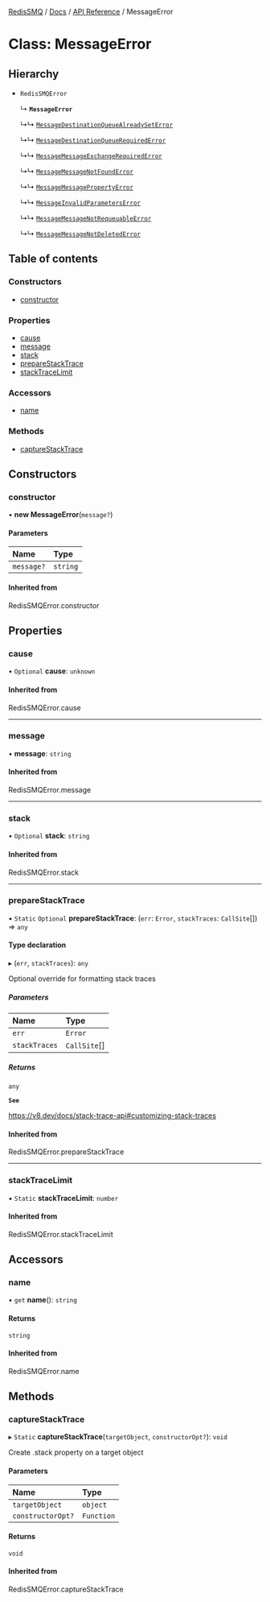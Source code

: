 [RedisSMQ](../../../README.md) / [Docs](../../README.md) / [API Reference](../README.md) / MessageError

# Class: MessageError

## Hierarchy

- `RedisSMQError`

  ↳ **`MessageError`**

  ↳↳ [`MessageDestinationQueueAlreadySetError`](MessageDestinationQueueAlreadySetError.md)

  ↳↳ [`MessageDestinationQueueRequiredError`](MessageDestinationQueueRequiredError.md)

  ↳↳ [`MessageMessageExchangeRequiredError`](MessageMessageExchangeRequiredError.md)

  ↳↳ [`MessageMessageNotFoundError`](MessageMessageNotFoundError.md)

  ↳↳ [`MessageMessagePropertyError`](MessageMessagePropertyError.md)

  ↳↳ [`MessageInvalidParametersError`](MessageInvalidParametersError.md)

  ↳↳ [`MessageMessageNotRequeuableError`](MessageMessageNotRequeuableError.md)

  ↳↳ [`MessageMessageNotDeletedError`](MessageMessageNotDeletedError.md)

## Table of contents

### Constructors

- [constructor](MessageError.md#constructor)

### Properties

- [cause](MessageError.md#cause)
- [message](MessageError.md#message)
- [stack](MessageError.md#stack)
- [prepareStackTrace](MessageError.md#preparestacktrace)
- [stackTraceLimit](MessageError.md#stacktracelimit)

### Accessors

- [name](MessageError.md#name)

### Methods

- [captureStackTrace](MessageError.md#capturestacktrace)

## Constructors

### constructor

• **new MessageError**(`message?`)

#### Parameters

| Name | Type |
| :------ | :------ |
| `message?` | `string` |

#### Inherited from

RedisSMQError.constructor

## Properties

### cause

• `Optional` **cause**: `unknown`

#### Inherited from

RedisSMQError.cause

___

### message

• **message**: `string`

#### Inherited from

RedisSMQError.message

___

### stack

• `Optional` **stack**: `string`

#### Inherited from

RedisSMQError.stack

___

### prepareStackTrace

▪ `Static` `Optional` **prepareStackTrace**: (`err`: `Error`, `stackTraces`: `CallSite`[]) => `any`

#### Type declaration

▸ (`err`, `stackTraces`): `any`

Optional override for formatting stack traces

##### Parameters

| Name | Type |
| :------ | :------ |
| `err` | `Error` |
| `stackTraces` | `CallSite`[] |

##### Returns

`any`

**`See`**

https://v8.dev/docs/stack-trace-api#customizing-stack-traces

#### Inherited from

RedisSMQError.prepareStackTrace

___

### stackTraceLimit

▪ `Static` **stackTraceLimit**: `number`

#### Inherited from

RedisSMQError.stackTraceLimit

## Accessors

### name

• `get` **name**(): `string`

#### Returns

`string`

#### Inherited from

RedisSMQError.name

## Methods

### captureStackTrace

▸ `Static` **captureStackTrace**(`targetObject`, `constructorOpt?`): `void`

Create .stack property on a target object

#### Parameters

| Name | Type |
| :------ | :------ |
| `targetObject` | `object` |
| `constructorOpt?` | `Function` |

#### Returns

`void`

#### Inherited from

RedisSMQError.captureStackTrace
